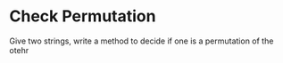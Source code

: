 # Check Permutation

Give two strings, write a method to decide if one is a permutation of the otehr

